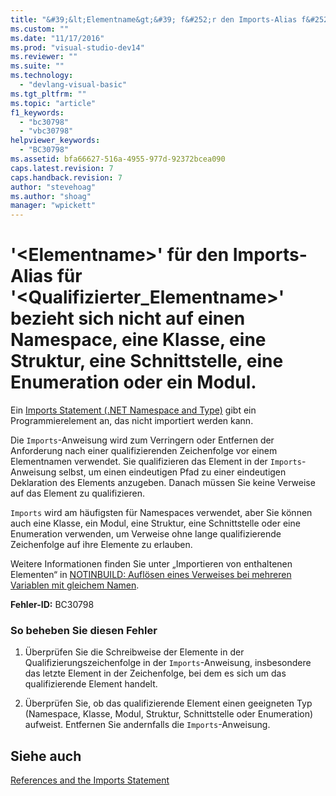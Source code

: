 ```yaml
---
title: "&#39;&lt;Elementname&gt;&#39; f&#252;r den Imports-Alias f&#252;r &#39;&lt;Qualifizierter_Elementname&gt;&#39; bezieht sich nicht auf einen Namespace, eine Klasse, eine Struktur, eine Schnittstelle, eine Enumeration oder ein Modul. | Microsoft Docs"
ms.custom: ""
ms.date: "11/17/2016"
ms.prod: "visual-studio-dev14"
ms.reviewer: ""
ms.suite: ""
ms.technology: 
  - "devlang-visual-basic"
ms.tgt_pltfrm: ""
ms.topic: "article"
f1_keywords: 
  - "bc30798"
  - "vbc30798"
helpviewer_keywords: 
  - "BC30798"
ms.assetid: bfa66627-516a-4955-977d-92372bcea090
caps.latest.revision: 7
caps.handback.revision: 7
author: "stevehoag"
ms.author: "shoag"
manager: "wpickett"
---
```

# &#39;&lt;Elementname&gt;&#39; f&#252;r den Imports-Alias f&#252;r &#39;&lt;Qualifizierter_Elementname&gt;&#39; bezieht sich nicht auf einen Namespace, eine Klasse, eine Struktur, eine Schnittstelle, eine Enumeration oder ein Modul.
Ein [Imports Statement \(.NET Namespace and Type\)](../../visual-basic/language-reference/statements/imports-statement-net-namespace-and-type.md) gibt ein Programmierelement an, das nicht importiert werden kann.  
  
 Die `Imports`\-Anweisung wird zum Verringern oder Entfernen der Anforderung nach einer qualifizierenden Zeichenfolge vor einem Elementnamen verwendet. Sie qualifizieren das Element in der `Imports`\-Anweisung selbst, um einen eindeutigen Pfad zu einer eindeutigen Deklaration des Elements anzugeben. Danach müssen Sie keine Verweise auf das Element zu qualifizieren.  
  
 `Imports` wird am häufigsten für Namespaces verwendet, aber Sie können auch eine Klasse, ein Modul, eine Struktur, eine Schnittstelle oder eine Enumeration verwenden, um Verweise ohne lange qualifizierende Zeichenfolge auf ihre Elemente zu erlauben.  
  
 Weitere Informationen finden Sie unter „Importieren von enthaltenen Elementen“ in [NOTINBUILD: Auflösen eines Verweises bei mehreren Variablen mit gleichem Namen](http://msdn.microsoft.com/de-de/9601e39f-1911-44e1-ace5-3f6e090408b9).  
  
 **Fehler\-ID:** BC30798  
  
### So beheben Sie diesen Fehler  
  
1.  Überprüfen Sie die Schreibweise der Elemente in der Qualifizierungszeichenfolge in der `Imports`\-Anweisung, insbesondere das letzte Element in der Zeichenfolge, bei dem es sich um das qualifizierende Element handelt.  
  
2.  Überprüfen Sie, ob das qualifizierende Element einen geeigneten Typ \(Namespace, Klasse, Modul, Struktur, Schnittstelle oder Enumeration\) aufweist. Entfernen Sie andernfalls die `Imports`\-Anweisung.  
  
## Siehe auch  
 [References and the Imports Statement](../../visual-basic/programming-guide/program-structure/references-and-the-imports-statement.md)